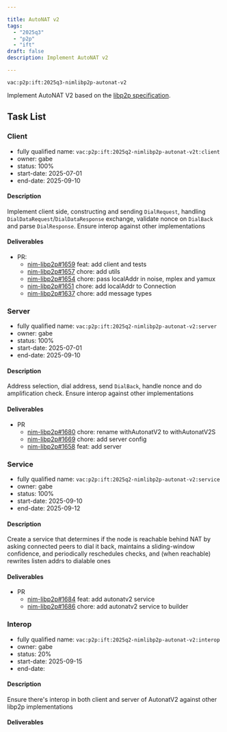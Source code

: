 ```yaml
---

title: AutoNAT v2
tags:
  - "2025q3"
  - "p2p"
  - "ift"
draft: false
description: Implement AutoNAT v2

---
```


`vac:p2p:ift:2025q3-nimlibp2p-autonat-v2`

Implement AutoNAT V2 based on the [libp2p specification](https://github.com/libp2p/specs/blob/master/autonat/autonat-v2.md).

## Task List

### Client

* fully qualified name: `vac:p2p:ift:2025q2-nimlibp2p-autonat-v2t:client`
* owner: gabe
* status: 100%
* start-date: 2025-07-01
* end-date: 2025-09-10

#### Description
Implement client side, constructing and sending `DialRequest`, handling `DialDataRequest`/`DialDataResponse` exchange,
validate nonce on `DialBack` and parse `DialResponse`.
Ensure interop against other implementations

#### Deliverables
- PR:
  - [nim-libp2p#1659](https://github.com/vacp2p/nim-libp2p/pull/1659) feat: add client and tests
  - [nim-libp2p#1657](https://github.com/vacp2p/nim-libp2p/pull/1657) chore: add utils
  - [nim-libp2p#1654](https://github.com/vacp2p/nim-libp2p/pull/1654) chore: pass localAddr in noise, mplex and yamux
  - [nim-libp2p#1651](https://github.com/vacp2p/nim-libp2p/pull/1651) chore: add localAddr to Connection
  - [nim-libp2p#1637](https://github.com/vacp2p/nim-libp2p/pull/1637) chore: add message types

### Server

* fully qualified name: `vac:p2p:ift:2025q2-nimlibp2p-autonat-v2:server`
* owner: gabe
* status: 100%
* start-date: 2025-07-01
* end-date: 2025-09-10

#### Description
Address selection, dial address, send `DialBack`, handle nonce and do amplification check.
Ensure interop against other implementations

#### Deliverables
- PR
  - [nim-libp2p#1680](https://github.com/vacp2p/nim-libp2p/pull/1680) chore: rename withAutonatV2 to withAutonatV2S
  - [nim-libp2p#1669](https://github.com/vacp2p/nim-libp2p/pull/1669) chore: add server config
  - [nim-libp2p#1658](https://github.com/vacp2p/nim-libp2p/pull/1658) feat: add server

### Service

* fully qualified name: `vac:p2p:ift:2025q2-nimlibp2p-autonat-v2:service`
* owner: gabe
* status: 100%
* start-date: 2025-09-10
* end-date: 2025-09-12

#### Description
Create a service that determines if the node is reachable behind NAT by asking connected peers 
to dial it back, maintains a sliding-window confidence, and periodically reschedules checks, 
and (when reachable) rewrites listen addrs to dialable ones

#### Deliverables
- PR
  - [nim-libp2p#1684](https://github.com/vacp2p/nim-libp2p/pull/1684) feat: add autonatv2 service
  - [nim-libp2p#1686](https://github.com/vacp2p/nim-libp2p/pull/1686) chore: add autonatv2 service to builder

### Interop

* fully qualified name: `vac:p2p:ift:2025q2-nimlibp2p-autonat-v2:interop`
* owner: gabe
* status: 20%
* start-date: 2025-09-15
* end-date:

#### Description
Ensure there's interop in both client and server of AutonatV2 against other libp2p implementations 

#### Deliverables
